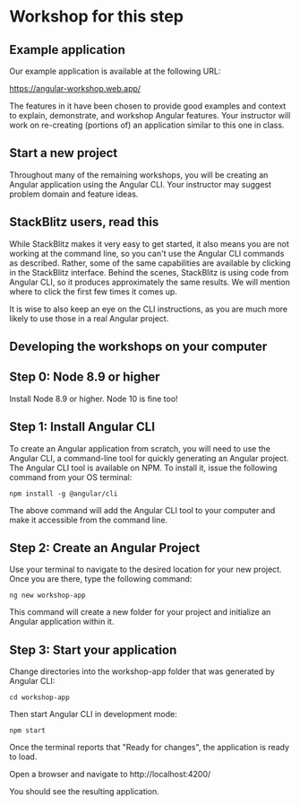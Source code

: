 # Workshop for this step

## Example application

Our example application is available at the following URL:

<https://angular-workshop.web.app/>

The features in it have been chosen to provide good examples and
context to explain, demonstrate, and workshop Angular features. Your
instructor will work on re-creating (portions of) an application
similar to this one in class.

## Start a new project

Throughout many of the remaining workshops, you will be creating an
Angular application using the Angular CLI. Your instructor may suggest
problem domain and feature ideas.

## StackBlitz users, read this

While StackBlitz makes it very easy to get started, it also means you
are not working at the command line, so you can't use the Angular CLI
commands as described. Rather, some of the same capabilities are
available by clicking in the StackBlitz interface. Behind the scenes,
StackBlitz is using code from Angular CLI, so it produces
approximately the same results. We will mention where to click the
first few times it comes up.

It is wise to also keep an eye on the CLI instructions, as you are
much more likely to use those in a real Angular project.

## Developing the workshops on your computer

## Step 0: Node 8.9 or higher

Install Node 8.9 or higher. Node 10 is fine too!

## Step 1: Install Angular CLI

To create an Angular application from scratch, you will need to use
the Angular CLI, a command-line tool for quickly generating an Angular
project. The Angular CLI tool is available on NPM. To install it,
issue the following command from your OS terminal:

```
npm install -g @angular/cli
```

The above command will add the Angular CLI tool to your computer and
make it accessible from the command line.

## Step 2: Create an Angular Project

Use your terminal to navigate to the desired location for your new
project. Once you are there, type the following command:

```
ng new workshop-app
```

This command will create a new folder for your project and initialize
an Angular application within it.

## Step 3: Start your application

Change directories into the workshop-app folder that was generated by
Angular CLI:

```
cd workshop-app
```

Then start Angular CLI in development mode:

```
npm start
```

Once the terminal reports that "Ready for changes", the
application is ready to load.

Open a browser and navigate to http://localhost:4200/

You should see the resulting application.
